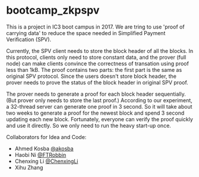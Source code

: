 # bootcamp_zkpspv

This is a project in IC3 boot campus in 2017. We are tring to use 'proof of carrying data' to reduce the space needed in Simplified Payment Verification (SPV).

Currently, the SPV client needs to store the block header of all the blocks. In this protocol, clients only need to store constant data, and the prover (full node) can make clients convince the correctness of transation using proof less than 1kB. The proof contains two parts: the first part is the same as original SPV protocol. Since the users doesn't store block header, the prover needs to prove the status of the block header in original SPV proof.

The prover needs to generate a proof for each block header sequentially. (But prover only needs to store the last proof.) According to our experiment, a 32-thread server can generate one proof in 3 second. So it will take about two weeks to generate a proof for the newest block and spend 3 second updating each new block. Fortunately, everyone can verify the proof quickly and use it directly. So we only need to run the heavy start-up once.

Collaborators for Idea and Code:

- Ahmed Kosba [@akosba](https://github.com/akosba)
- Haobi Ni [@FTRobbin](https://github.com/FTRobbin)
- Chenxing Li [@ChenxingLi](https://github.com/ChenxingLi)
- Xihu Zhang 
